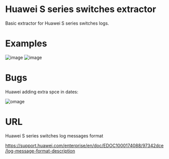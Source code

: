 # Huawei S series switches extractor
Basic extractor for Huawei S series switches logs.

# Examples
![image](https://github.com/volodinaleksey/GrayLog-Huawei-S-series-switches-extractor/assets/82817077/9f073707-c035-4ee8-9439-a3b2cdfc0cf8)
![image](https://github.com/volodinaleksey/GrayLog-Huawei-S-series-switches-extractor/assets/82817077/8dab50cc-32b6-45a6-8af1-456797e8e8ad)

# Bugs

Huawei adding extra spce in dates:

![omage](https://github.com/volodinaleksey/GrayLog-Huawei-S-series-switches-extractor/assets/82817077/6ce048b8-8a75-463c-bc18-e86330a27c2d)


# URL
Huawei S series switches log messages format

https://support.huawei.com/enterprise/en/doc/EDOC1000174088/97342dce/log-message-format-description
